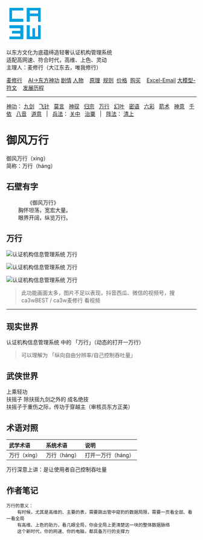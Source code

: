 ![](../../static/ca3w.png "ca3w 认证机构管理系统")

以东方文化为底蕴缔造轻奢认证机构管理系统 <br/>
适配高网速、符合时代，高维、上色、灵动 <br/>
主理人：麦修行（大江东去，唯我修行）

[麦修行][]&nbsp;&nbsp;&nbsp;&nbsp;[AI->东方神功][东方神功]&nbsp;[剧情][]&nbsp;[人物][]&nbsp;&nbsp;&nbsp;&nbsp;[原理][]&nbsp;&nbsp;[规则][]&nbsp;&nbsp;[价格][]&nbsp;&nbsp;[购买][]&nbsp;&nbsp;&nbsp;&nbsp;[Excel-Email][]&nbsp;[大模型-符文][]&nbsp;&nbsp;&nbsp;&nbsp;[发展历程][]

[麦修行]: https://github.com/ca3w/BEST
[东方神功]: https://github.com/ca3w/ai-dongfangshengong
[剧情]: https://github.com/ca3w/dongfangernvqing/blob/main/root/BEST.md
[人物]: https://github.com/ca3w/dongfangernvqing/blob/main/root/renwu.md
[原理]: https://github.com/ca3w/key
[规则]: https://github.com/ca3w/rule
[价格]: https://github.com/ca3w/pricing
[购买]: https://github.com/ca3w/howtobuy
[Excel-Email]: https://github.com/ca3w/excel-email
[大模型-符文]: https://github.com/ca3w/largemodel-rune
[发展历程]: https://github.com/ca3w/development

***

[神功][]：&nbsp;[九剑][]&nbsp;&nbsp;&nbsp;[飞针][]&nbsp;&nbsp;&nbsp;[莫言][]&nbsp;&nbsp;&nbsp;[神驭][]&nbsp;&nbsp;&nbsp;[归宗][]&nbsp;&nbsp;&nbsp;[万行][]&nbsp;&nbsp;&nbsp;[幻叶][]&nbsp;&nbsp;&nbsp;[密语][]&nbsp;&nbsp;&nbsp;[六彩][]&nbsp;&nbsp;&nbsp;[箭术][]&nbsp;&nbsp;&nbsp;[神意][]&nbsp;&nbsp;&nbsp;[千依][]&nbsp;&nbsp;&nbsp;[八音][]&nbsp;&nbsp;&nbsp;[道意][]&nbsp;&nbsp;&nbsp;|&nbsp;&nbsp;&nbsp;[兵法][]：&nbsp;[关中][]&nbsp;&nbsp;&nbsp;[治粟][]&nbsp;&nbsp;&nbsp;|&nbsp;&nbsp;&nbsp;[阵法][]：&nbsp;[清上][]

[神功]: https://github.com/ca3w/ai-dongfangshengong

[九剑]: ../../wugong/fuyaojiujian/BEST.md
[飞针]: ../../wugong/feizhenbaodian/BEST.md
[莫言]: ../../wugong/moyan/BEST.md
[神驭]: ../../wugong/shenyu/BEST.md
[归宗]: ../../wugong/baichuanguizong/BEST.md
[万行]: ../../wugong/yufengwanxing/BEST.md
[幻叶]: ../../wugong/huanyezhi/BEST.md
[密语]: ../../wugong/chenqiaomiyu/BEST.md
[六彩]: ../../wugong/liucaishenjian/BEST.md
[箭术]: ../../wugong/linjiajianshu/BEST.md
[神意]: ../../wugong/shenyiduoxinzhao/BEST.md
[千依]: ../../wugong/qianyizijian/BEST.md
[八音]: ../../wugong/bayinshengxin/BEST.md
[道意]: ../../wugong/daoyicuican/BEST.md

[兵法]: https://github.com/ca3w/ai-dongfangshengong#兵法目录

[关中]: ../../bingfa/guanzhongzhanfa/BEST.md
[治粟]: ../../bingfa/zhisubingfa/BEST.md

[阵法]: https://github.com/ca3w/ai-dongfangshengong#阵法目录

[清上]: ../../zhenfa/qingshangbeidouzhen/BEST.md

# 御风万行

御风万行（xíng） <br/>
简称：万行（háng）

## 石壁有字

&nbsp;&nbsp;&nbsp;&nbsp;&nbsp;&nbsp;&nbsp;&nbsp;&nbsp;&nbsp;&nbsp;&nbsp;&nbsp;&nbsp;《御风万行》 <br/>
&nbsp;&nbsp;&nbsp;&nbsp;&nbsp;&nbsp;&nbsp;&nbsp;胸怀坦荡，宽宏大量。 <br/>
&nbsp;&nbsp;&nbsp;&nbsp;&nbsp;&nbsp;&nbsp;&nbsp;眼界开阔，纵览万行。

## 万行

![](./static/01-wanhang.jpg "认证机构信息管理系统 万行")

![](./static/02-wanhang.jpg "认证机构信息管理系统 万行")

![](./static/03-wanhang.jpg "认证机构信息管理系统 万行")

> 此功能画面太多，图片不足以表现，抖音西瓜、微信的视频号，搜 ca3wBEST / ca3w麦修行 看视频

***

## 现实世界

认证机构信息管理系统 中的 「万行」（动态的打开一万行）

> 可以理解为 「纵向自由分辨率/自己控制吞吐量」

## 武侠世界

上乘轻功 <br/>
扶摇子 除扶摇九剑之外的 成名绝技 <br/>
扶摇子于重伤之际，传功于穿越主（审核员东方正美）

## 术语对照

武学术语      |系统术语      |说明
:-------------|:-------------|:-------------------
万行（xíng）  |万行（háng）  |打开一万行（háng）

万行深意上讲：是让使用者自己控制吞吐量

## 作者笔记

```text
万行的意义：
    有时候，尤其是高维的、主要的表，需要跳出管中窥豹的数据局限，需要一页看全部、看一看全局
    有高维、上色的助力，看几眼全局，你会全局上更清楚这一块的整体数据脉络
    这个新时代，你的网速、你的电脑，都具备万行的支撑力
```
